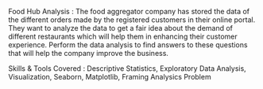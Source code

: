 Food Hub Analysis :
The food aggregator company has stored the data of the different orders made by the registered customers in their online portal. They want to analyze the data to get a fair idea about the demand of different restaurants which will help them in enhancing their customer experience. Perform the data analysis to find answers to these questions that will help the company improve the business.

Skills & Tools Covered :
Descriptive Statistics, Exploratory Data Analysis, Visualization, Seaborn, Matplotlib, Framing Analysics Problem
